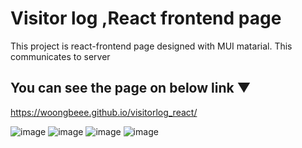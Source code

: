 # Visitor log ,React frontend page

This project is react-frontend page designed with MUI matarial.
This communicates to server

## You can see the page on below link ▼
https://woongbeee.github.io/visitorlog_react/

![image](https://user-images.githubusercontent.com/68073098/184846204-d39060cc-5808-40d9-8a3f-b26066a38091.png)
![image](https://user-images.githubusercontent.com/68073098/184846291-c7b6500e-c8d9-4480-b76a-9569fda04b6d.png)
![image](https://user-images.githubusercontent.com/68073098/184856472-ef57f09a-90e1-4d4a-aa72-7a6f0da7477c.png)
![image](https://user-images.githubusercontent.com/68073098/184856508-b295c511-a044-40f2-9382-ebcbda4619d7.png)






